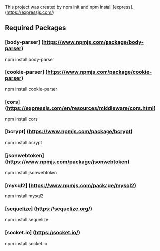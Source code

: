 This project was created by npm init and npm install [express]. (https://expressjs.com/)

## Required Packages

### [body-parser] (https://www.npmjs.com/package/body-parser)

npm install body-parser

### [cookie-parser] (https://www.npmjs.com/package/cookie-parser)

npm install cookie-parser

### [cors] (https://expressjs.com/en/resources/middleware/cors.html)

npm install cors

### [bcrypt] (https://www.npmjs.com/package/bcrypt)

npm install bcrypt

### [jsonwebtoken] (https://www.npmjs.com/package/jsonwebtoken)

npm install jsonwebtoken

### [mysql2] (https://www.npmjs.com/package/mysql2)

npm install mysql2

### [sequelize] (https://sequelize.org/)

npm install sequelize

### [socket.io] (https://socket.io/)

npm install socket.io

